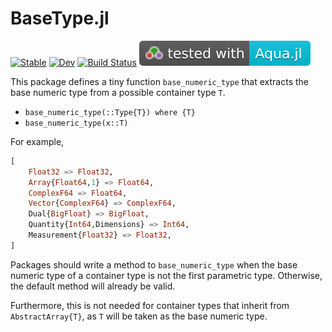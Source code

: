 # BaseType.jl

[![Stable](https://img.shields.io/badge/docs-stable-blue.svg)](https://MilesCranmer.github.io/BaseType.jl/stable/)
[![Dev](https://img.shields.io/badge/docs-dev-blue.svg)](https://MilesCranmer.github.io/BaseType.jl/dev/)
[![Build Status](https://github.com/MilesCranmer/BaseType.jl/actions/workflows/CI.yml/badge.svg?branch=main)](https://github.com/MilesCranmer/BaseType.jl/actions/workflows/CI.yml?query=branch%3Amain)
[![Aqua](https://raw.githubusercontent.com/JuliaTesting/Aqua.jl/master/badge.svg)](https://github.com/JuliaTesting/Aqua.jl)

This package defines a tiny function `base_numeric_type` that
extracts the base numeric type from a possible container type `T`.

- `base_numeric_type(::Type{T}) where {T}`
- `base_numeric_type(x::T)`

For example,

```julia
[
    Float32 => Float32,
    Array{Float64,1} => Float64,
    ComplexF64 => Float64,
    Vector{ComplexF64} => ComplexF64,
    Dual{BigFloat} => BigFloat,
    Quantity{Int64,Dimensions} => Int64,
    Measurement{Float32} => Float32,
]
```

Packages should write a method to `base_numeric_type`
when the base numeric type of a container type
is not the first parametric type. Otherwise,
the default method will already be valid.

Furthermore, this is not needed for container types
that inherit from `AbstractArray{T}`, as `T`
will be taken as the base numeric type.
